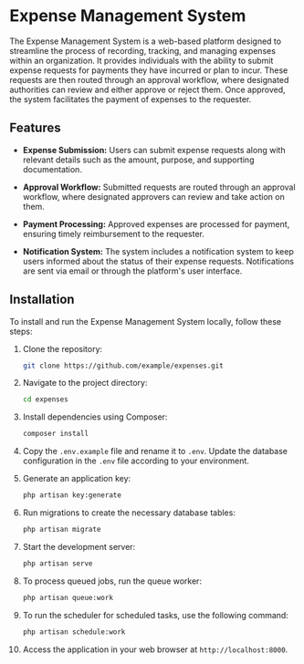 # Expense Management System

The Expense Management System is a web-based platform designed to streamline the process of recording, tracking, and managing expenses within an organization. It provides individuals with the ability to submit expense requests for payments they have incurred or plan to incur. These requests are then routed through an approval workflow, where designated authorities can review and either approve or reject them. Once approved, the system facilitates the payment of expenses to the requester.

## Features

- **Expense Submission:** Users can submit expense requests along with relevant details such as the amount, purpose, and supporting documentation.

- **Approval Workflow:** Submitted requests are routed through an approval workflow, where designated approvers can review and take action on them.

- **Payment Processing:** Approved expenses are processed for payment, ensuring timely reimbursement to the requester.

- **Notification System:** The system includes a notification system to keep users informed about the status of their expense requests. Notifications are sent via email or through the platform's user interface.
## Installation

To install and run the Expense Management System locally, follow these steps:

1. Clone the repository:

    ```bash
    git clone https://github.com/example/expenses.git
    ```

2. Navigate to the project directory:

    ```bash
    cd expenses
    ```

3. Install dependencies using Composer:

    ```bash
    composer install
    ```

4. Copy the `.env.example` file and rename it to `.env`. Update the database configuration in the `.env` file according to your environment.

5. Generate an application key:

    ```bash
    php artisan key:generate
    ```

6. Run migrations to create the necessary database tables:

    ```bash
    php artisan migrate
    ```

7. Start the development server:

    ```bash
    php artisan serve
    ```

8. To process queued jobs, run the queue worker:

    ```bash
    php artisan queue:work
    ```

9. To run the scheduler for scheduled tasks, use the following command:

    ```bash
    php artisan schedule:work
    ```

10. Access the application in your web browser at `http://localhost:8000`.


